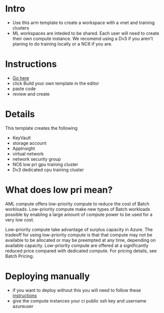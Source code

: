 # Intro
- Use this arm template to create a workspace with a vnet and training clusters
- ML workspaces are inteded to be shared. Each user will need to create their own compute instance. We recomend using a Dv3 if you aren't planing to do training locally or a NC6 if you are.

# Instructions
- [Go here](https://portal.azure.com/#create/Microsoft.Template)
- click Build your own template in the editor
- paste code
- review and create

# Details
This template creates the following
- KeyVault
- storage account
- AppInsight
- virtual network
- network security group
- NC6 low pri gpu training cluster
- Dv3 dedicated cpu training cluster

# What does low pri mean?
AML compute offers low-priority compute to reduce the cost of Batch workloads. Low-priority compute make new types of Batch workloads possible by enabling a large amount of compute power to be used for a very low cost.

Low-priority compute take advantage of surplus capacity in Azure.
The tradeoff for using low-priority compute is that that compute may not be available to be allocated or may be preempted at any time, depending on available capacity.
Low-priority compute are offered at a significantly reduced price compared with dedicated compute. For pricing details, see Batch Pricing.


# Deploying manually
- if you want to deploy without this you will need to follow these [instructions](https://docs.microsoft.com/en-us/azure/machine-learning/how-to-enable-virtual-network)
- give the compute instances your ci public ssh key and username azureuser
